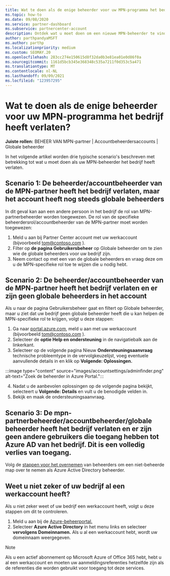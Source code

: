 ```yaml
---
title: Wat te doen als de enige beheerder voor uw MPN-programma het bedrijf heeft verlaten?
ms.topic: how-to
ms.date: 09/08/2020
ms.service: partner-dashboard
ms.subservice: partnercenter-account
description: Ontdek wat u moet doen om een nieuwe MPN-beheerder te vinden of hulp te krijgen van de globale beheerder van uw bedrijf. Meer informatie over het toevoegen van een nieuwe Partner Center globale beheerder.
author: parthpandyaMSFT
ms.author: parthp
ms.localizationpriority: medium
ms.custom: SEOMAY.20
ms.openlocfilehash: 283cc274e150615d8f32da0b3e81ea01e0d86f0a
ms.sourcegitcommit: 1161d5bcb345e368348c535a7211f0d353c5a471
ms.translationtype: MT
ms.contentlocale: nl-NL
ms.lasthandoff: 09/09/2021
ms.locfileid: "123957295"
---
```

# <a name="what-to-do-if-the-only-admin-for-your-mpn-program-has-left-the-company"></a>Wat te doen als de enige beheerder voor uw MPN-programma het bedrijf heeft verlaten?

**Juiste rollen:** BEHEER VAN MPN-partner | Accountbeheerdersaccounts | Globale beheerder

In het volgende artikel worden drie typische scenario's beschreven met betrekking tot wat u moet doen als uw MPN-beheerder het bedrijf heeft verlaten.

## <a name="scenario-1-mpn-partner-adminaccount-admin-has-left-the-company-but-there-are-still-global-admins-in-the-account"></a>Scenario 1: De beheerder/accountbeheerder van de MPN-partner heeft het bedrijf verlaten, maar het account heeft nog steeds globale beheerders

In dit geval kan aan een andere persoon in het bedrijf de rol van MPN-partnerbeheerder worden toegewezen. De rol van de specifieke beheerdersrol/accountbeheerder van de MPN-partner moet worden toegewezen:

1. Meld u aan bij Partner Center account met uw werkaccount (bijvoorbeeld tom@contoso.com ).
1. Filter op **de pagina Gebruikersbeheer** op Globale beheerder om te zien wie de globale beheerders voor uw bedrijf zijn. 
1. Neem contact op met een van de globale beheerders en vraag deze om u de MPN-specifieke rol toe te wijzen die u nodig hebt. 

## <a name="scenario-2-mpn-partner-adminaccount-admin-has-left-the-company-and-there-are-no-global-admins-in-the-account"></a>Scenario 2: De beheerder/accountbeheerder van de MPN-partner heeft het bedrijf verlaten en er zijn geen globale beheerders in het account 

Als u naar  de pagina Gebruikersbeheer gaat en filtert op Globale beheerder, maar u ziet dat uw bedrijf geen globale beheerder heeft die u kan helpen de MPN-specifieke rol te krijgen, volgt u deze stappen:

1. Ga naar [portal.azure.com](https://ms.portal.azure.com/), meld u aan met uw werkaccount (bijvoorbeeld tom@contoso.com ). 
1. Selecteer de **optie Help en ondersteuning** in de navigatiebalk aan de linkerkant.
1. Selecteer op de volgende pagina Nieuw  **Ondersteuningsaanvraag** technische probleemtype in de vervolgkeuzelijst, voeg eventuele aanvullende details in en klik op **Volgende: Oplossingen.**

:::image type="content" source="images/accountsettings/adminfinder.png" alt-text="Zoek de beheerder in Azure Portal.":::

4. Nadat u de aanbevolen oplossingen op de volgende pagina bekijkt, selecteert u **Volgende: Details** en vult u de benodigde velden in.
1. Bekijk en maak de ondersteuningsaanvraag.


## <a name="scenario-3-mpn-partner-adminaccount-adminglobal-admin-has-left-the-company-and-there-are-no-other-users-who-can-access-the-companys-azure-ad-this-is-a-complete-loss-of-access"></a>Scenario 3: De mpn-partnerbeheerder/accountbeheerder/globale beheerder heeft het bedrijf verlaten en er zijn geen andere gebruikers die toegang hebben tot Azure AD van het bedrijf. Dit is een volledig verlies van toegang.

Volg de [stappen voor het overnemen](/azure/active-directory/users-groups-roles/domains-admin-takeover#internal-admin-takeover) van beheerders om een niet-beheerde map over te nemen als Azure Active Directory beheerder.

## <a name="not-sure-if-your-company-already-has-a-work-account"></a>Weet u niet zeker of uw bedrijf al een werkaccount heeft?

Als u niet zeker weet of uw bedrijf een werkaccount heeft, volgt u deze stappen om dit te controleren.

1. Meld u aan bij de [Azure-beheerportal.](https://ms.portal.azure.com)
2. Selecteer **Azure Active Directory** in het menu links en selecteer **vervolgens Domeinnamen.**
Als u al een werkaccount hebt, wordt uw domeinnaam weergegeven.

>[!Note]
>Als u een actief abonnement op Microsoft Azure of Office 365 hebt, hebt u al een werkaccount en moeten uw aanmeldingsreferenties hetzelfde zijn als de referenties die worden gebruikt voor toegang tot deze services.